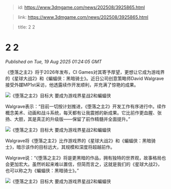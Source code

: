 > id: https://www.3dmgame.com/news/202508/3925865.html

> link: https://www.3dmgame.com/news/202508/3925865.html

> title: 2 2

# 2 2
_Published on Tue, 19 Aug 2025 01:24:05 GMT_

《堕落之主2》将于2026年发布，CI Games对其寄予厚望，更想让它成为游戏界的《星球大战2》和《蝙蝠侠：黑暗骑士》。近日公司创意策略师David Walgrave接受外媒MP1st采访，他透露续作开发顺利，并充满了惊艳的成果。

![《堕落之主2》目标大 要成为游戏界星战2和蝙蝠侠](https://img.3dmgame.com/uploads/images/news/20250819/1755566626_350523_jpg_r.jpg)

Walgrave表示：“目前一切按计划推进，《堕落之主2》开发工作有序进行中。续作概念美术、动画和战斗系统，每天都有让我震撼的新成果。它比前作更血腥、张扬、大胆，其是真正的升级版——保留了前作精髓并全面提升。”

![《堕落之主2》目标大 要成为游戏界星战2和蝙蝠侠](https://img.3dmgame.com/uploads/images/news/20250819/1755566626_416059_jpg_r.jpg)

Walgrave将《堕落之主2》比作游戏界的《星球大战2》和《蝙蝠侠：黑暗骑士》，暗示该作的目标远大，其规模和深度将超越前作。

Walgrave说：“《堕落之主2》将是更黑暗的作品，拥有独特的世界观，故事格局也会更加宏大。虽然听起来难以置信，但简而言之，这就是我们的《星球大战2》，也可以称之为《蝙蝠侠：黑暗骑士》。”

![《堕落之主2》目标大 要成为游戏界星战2和蝙蝠侠](https://img.3dmgame.com/uploads/images/news/20250819/1755566626_164877_jpg_r.jpg)
